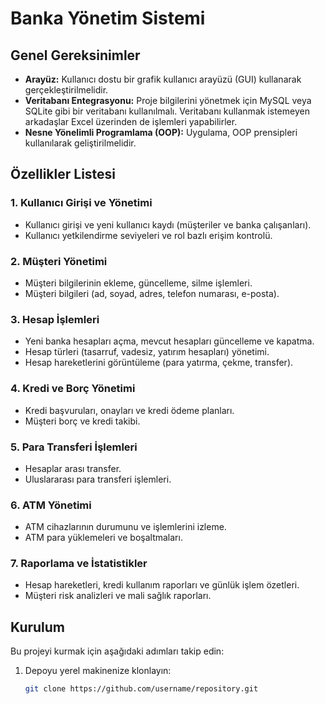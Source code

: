 # Banka Yönetim Sistemi

## Genel Gereksinimler
- **Arayüz:** Kullanıcı dostu bir grafik kullanıcı arayüzü (GUI) kullanarak gerçekleştirilmelidir.
- **Veritabanı Entegrasyonu:** Proje bilgilerini yönetmek için MySQL veya SQLite gibi bir veritabanı kullanılmalı. Veritabanı kullanmak istemeyen arkadaşlar Excel üzerinden de işlemleri yapabilirler.
- **Nesne Yönelimli Programlama (OOP):** Uygulama, OOP prensipleri kullanılarak geliştirilmelidir.

## Özellikler Listesi

### 1. Kullanıcı Girişi ve Yönetimi
- Kullanıcı girişi ve yeni kullanıcı kaydı (müşteriler ve banka çalışanları).
- Kullanıcı yetkilendirme seviyeleri ve rol bazlı erişim kontrolü.

### 2. Müşteri Yönetimi
- Müşteri bilgilerinin ekleme, güncelleme, silme işlemleri.
- Müşteri bilgileri (ad, soyad, adres, telefon numarası, e-posta).

### 3. Hesap İşlemleri
- Yeni banka hesapları açma, mevcut hesapları güncelleme ve kapatma.
- Hesap türleri (tasarruf, vadesiz, yatırım hesapları) yönetimi.
- Hesap hareketlerini görüntüleme (para yatırma, çekme, transfer).

### 4. Kredi ve Borç Yönetimi
- Kredi başvuruları, onayları ve kredi ödeme planları.
- Müşteri borç ve kredi takibi.

### 5. Para Transferi İşlemleri
- Hesaplar arası transfer.
- Uluslararası para transferi işlemleri.

### 6. ATM Yönetimi
- ATM cihazlarının durumunu ve işlemlerini izleme.
- ATM para yüklemeleri ve boşaltmaları.

### 7. Raporlama ve İstatistikler
- Hesap hareketleri, kredi kullanım raporları ve günlük işlem özetleri.
- Müşteri risk analizleri ve mali sağlık raporları.

## Kurulum
Bu projeyi kurmak için aşağıdaki adımları takip edin:
1. Depoyu yerel makinenize klonlayın:
   ```bash
   git clone https://github.com/username/repository.git
